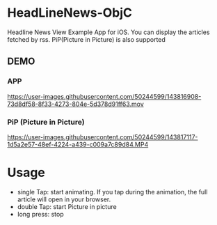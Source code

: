 # HeadLineNews-ObjC
Headline News View Example App for iOS. 
You can display the articles fetched by rss.
PiP(Picture in Picture) is also supported

## DEMO
### APP
https://user-images.githubusercontent.com/50244599/143816908-73d8df58-8f33-4273-804e-5d378d91ff63.mov
### PiP (Picture in Picture)
https://user-images.githubusercontent.com/50244599/143817117-1d5a2e57-48ef-4224-a439-c009a7c89d84.MP4

# Usage
- single Tap: start animating. If you tap during the animation, the full article will open in your browser.
- double Tap: start Picture in picture
- long press: stop

